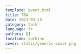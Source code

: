 ```yaml
---
template: event.html
title: TBA
date: 2023-03-28
category: talk
language: fr
authors: []
location: turbine
cover: static/generic-cover.png
---
```

